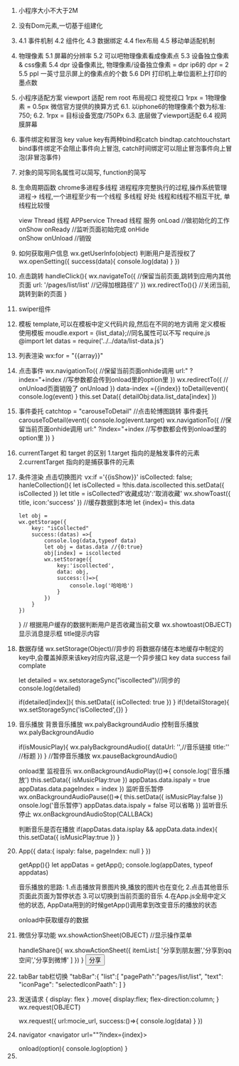 1. 小程序大小不大于2M
2. 没有Dom元素,一切基于组建化
4.  4.1 事件机制
    4.2 组件化
    4.3 数据绑定
    4.4 flex布局
    4.5 移动单适配机制
5. 物理像素
    5.1 屏幕的分辨率
    5.2 可以吧物理像素看成像素点
    5.3 设备独立像素 & css像素
    5.4 dpr 设备像素比, 物理像素/设备独立像素 = dpr ip6的 dpr = 2
    5.5 ppI 一英寸显示屏上的像素点的个数
    5.6 DPI 打印机上单位面积上打印的墨点数
6. 小程序适配方案
    viewport 适配 
    rem root 布局视口 视觉视口
    1rpx = 1物理像素 = 0.5px
    微信官方提供的换算方式
    6.1. 以iphone6的物理像素个数为标准: 750;
    6.2. 1rpx = 目标设备宽度/750Px
    6.3. 底层做了viewport适配
    6.4 视网膜屏幕
7. 事件绑定和冒泡
    key value
    key有两种bind和catch bindtap.catchtouchstart
    bind事件绑定不会阻止事件向上冒泡, catch时间绑定可以阻止冒泡事件向上冒泡(非冒泡事件)
8. 对象的简写同名属性可以简写, function的简写
9. 生命周期函数
    chrome多进程多线程 进程程序完整执行的过程,操作系统管理 进程-> 线程,一个进程至少有一个线程
    多线程 好处 线程和线程不相互干扰, 单线程比较慢

    view Thread 线程        APPservice Thread 线程 服务
                    onLoad  //做初始化的工作
                    onShow
                    onReady  //监听页面初始完成
                    onHide    
                    onShow
                    onUnload  //销毁
10. 如何获取用户信息
    wx.getUserInfo(object)
    判断用户是否授权了
    wx.openSetting({
        success(data){
            console.log(data)
        }
    })
11. 点击跳转
    handleClick(){
        wx.navigateTo({ //保留当前页面,跳转到应用内其他页面
            url: '/pages/list/list' //记得加根路径'/'
        })
        wx.redirectTo(){} //关闭当前,跳转到新的页面
    }
12. swiper组件
    <view>
        <swiper indicator-dots indicator-color = 'yellow'>
            <swiper-item>
                <image src=""></image>
            </wiper-item>
        </swiper>
    </view>
13. 模板
    template,可以在模板中定义代码片段,然后在不同的地方调用
    定义模板
    <template name="msgItem">
    </template>
    使用模板
    <template is="msgItem" data='{{...item}}'>
    </template>
    moudle.export = {list_data};//同名属性可以不写 require.js
    @import
    let datas = require('../../data/list-data.js')

14. 列表渲染
    wx:for = "{{array}}"
    <block wx:for = "{{array}}" wx:key ="{{key}}">
        <template is="msgItem" data='{{...item}}'>//...结构对象
        </template>
    </block>

15. 点击事件
    wx.navigationTo({ //保留当前页面onhide调用
        url:" ?index="+index //写参数都会传到onload里的option里
    })
    wx.redirectTo({ // onUnload页面销毁了
        onUnload
    })
    data-index ={{index}}
    toDetail(event){
        console.log(event)
        <!-- 获取点击跳转对应的下标 -->
    }
    this.set Data({
        detailObj:data.list_data[index]
    })

 16. 事件委托
    catchtop = "carouseToDetail"
    //点击轮博图跳转
    事件委托
    carouseToDetail(event){
        console.log(event.target)
        wx.navigationTo({ //保留当前页面onhide调用
            url:" ?index="+index //写参数都会传到onload里的option里
        })
    }
17. currentTarget 和 target 的区别
    1.target 指向的是触发事件的元素
    2.currentTarget 指向的是捕获事件的元素

18. 条件渲染   点击切换图片
    <images catchtap="hanleCollection" wx:if ='{{isShow}}' src=""></images>
    vx:if ='{{isShow}}'
    isCollected: false;
    hanleCollection(){
        let isCollected = !this.data.iscollected
        <!-- 更新状态 -->
        this.setData({
            isCollected
        })
        <!-- 提示用户 -->
        let title = isCollected?'收藏成功':'取消收藏'
        wx.showToast({
            title,
            icon:'success'
        })
        //缓存数据到本地
        <!-- {1:true, 2:false} -->
        let {index}= this.data
        <!-- 不可行 -->
        
        let obj =  
        wx.getStorage({
            key: "isCollected"
            success:(datas) =>{
                console.log(data,typeof data)
                let obj = datas.data //{0:true}
                obj[index] = iscollected
                wx.setStorage({
                    key:'iscollected',
                    data: obj,
                    success:()=>{
                        console.log('哈哈哈')
                    }
                })
            }
        })
        
    }
    // 根据用户缓存的数据判断用户是否收藏当前文章
    wx.showtoast(OBJECT) 显示消息提示框
    title提示内容

19. 数据存储
    wx.setStorage(Object)//异步的
    将数据存储在本地缓存中制定的key中,会覆盖掉原来该key对应内容,这是一个异步接口
    key
    data
    success
    fail
    complate

    let detailed = wx.setstorageSync("iscollected")//同步的 
    console.log(detailed)
    <!-- 判断用户是否收藏 -->
    if(detailed[index]){
        this.setData({
            isCollected: true
        })
    }
    if(!detailStorage){
        <!-- 在缓存中初始化空对象 -->
        wx.setStorageSync('isCollected',{})
    }

20. 音乐播放
    背景音乐播放
    wx.palyBackgroundAudio
    控制音乐播放
    wx.palyBackgroundAudio

    if(isMousicPlay){
        wx.palyBackgroundAudio({
            dataUrl: '',//音乐链接
            title:'' //标题
        })
    }
    //暂停音乐播放
    wx.pauseBackgroundAudio()


    onload里
    监视音乐
    wx.onBackgroundAudioPlay(()=>{
        console.log('音乐播放')
        this.setData({
            isMusicPlay:true
        })
        appDatas.data.ispaly = true
        appDatas.data.pageIndex = index
    })
    监听音乐暂停
    wx.onBackgroundAudioPause(()=>{
        this.setData({
            isMusicPlay:false
        })
        onsole.log('音乐暂停')
        appDatas.data.ispaly = false
        <!-- appDatas.data.pageIndex = index -->可以省略
    })
    监听音乐停止
    wx.onBackgroundAudioStop(CALLBACk)

    判断音乐是否在播放
    if(appDatas.data.isplay && appData.data.index){
        this.setData({
            isMusicPlay:true
        })
    }

21. App({
        data:{
            ispaly: false,
            pageIndex: null
        }
    })

    getApp(){}
    let appDatas = getApp();
    console.log(appDates, typeof appdatas)

    音乐播放的思路:
    1.点击播放背景图片换,播放的图片也在变化
    2.点击其他音乐页面此页面为暂停状态
    3.可以切换到当前页面的音乐
    4.在App.js全局中定义他的状态, AppData用到的时候getApp()调用拿到改变音乐的播放的状态

    onload中获取缓存的数据

22. 微信分享功能
    wx.showActionSheet(OBJECT)
    //显示操作菜单
    <!-- 处理点击分享功能 -->
    handleShare(){
        wx.showActionSheet({
            itemList:[
                '分享到朋友圈','分享到qq空间','分享到微博'
            ]
        })
    }
    <button open-type="share">分享</button>

23. tabBar tab栏切换
   "tabBar":{
       "list":[
           "pagePath":"pages/list/list",
           "text":
           "iconPage":
           "selectedIconPaath":
       ]
   }

24. 发送请求
    {
        display: flex
    }
    .move{
        display:flex;
        flex-direction:column;
    }
    wx.request(OBJECT)
    <!-- 小程序处于安全考虑所有的协议都是HTTPS协议的,如果没有在开发设置配置请求的连接是无法房顶制定的连接 -->
    <!-- 一个微信小程序的并发网络请求数量被限制在5个 -->
    wx.request({
        url:mocie_url,
        success:()=>{
            console.log(data)
        }
    })

25. navigator
    <navigator url=""?index={index}>
    <!-- 跳转 -->

    </navigator>
    onload(option){
        console.log(option)
    }

26. 